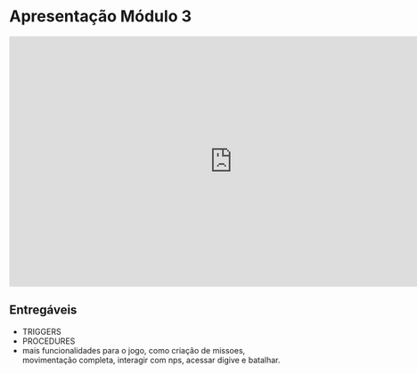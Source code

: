 # Apresentação Módulo 3

<iframe width="800" height="450" src="https://www.youtube.com/embed/YrimXISqls8" title="Apresenteção modulo 3 da matéria Bancos de dados 1" frameborder="0" allow="accelerometer; autoplay; clipboard-write; encrypted-media; gyroscope; picture-in-picture" allowfullscreen></iframe>

## Entregáveis

- TRIGGERS
- PROCEDURES
- mais funcionalidades para o jogo, como criação de missoes, movimentação completa, interagir com nps, acessar digive e batalhar.
